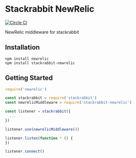 # Stackrabbit NewRelic

[![Circle CI](https://circleci.com/gh/danethurber/stackrabbit-newrelic.svg?style=shield)](https://circleci.com/gh/danethurber/stackrabbit-newrelic)

NewRelic middleware for stackrabbit

## Installation

```
npm install newrelic
npm install stackrabbit-newrelic
```

## Getting Started

```js
require('newrelic')

const stackrabbit = require('stackrabbit')
const newrelicMiddleware = require('stackrabbit-newrelic')

const listener = stackrabbit({
  ...
})

listener.use(newrelicMiddleware())

listener.listen(function * () {
})

listener.connect()
```
